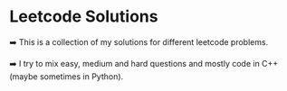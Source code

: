 # Leetcode Solutions
➡️ This is a collection of my solutions for different leetcode problems. 

➡️ I try to mix easy, medium and hard questions and mostly code in C++ (maybe sometimes in Python).

